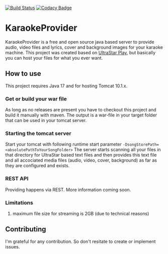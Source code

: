 [![Build Status](https://github.com/supernevi/KaraokeProvider/actions/workflows/maven.yml/badge.svg)](https://github.com/supernevi/KaraokeProvider/actions/workflows/maven.yml)
[![Codacy Badge](https://app.codacy.com/project/badge/Grade/e36f2e980203443d91dcb43709ae3a93)](https://www.codacy.com/gh/supernevi/KaraokeProvider/dashboard?utm_source=github.com&amp;utm_medium=referral&amp;utm_content=supernevi/KaraokeProvider&amp;utm_campaign=Badge_Grade)
<!---
[![coverage](https://github.com/supernevi/KaraokeProvider/blob/main/.github/badges/jacoco.svg)](https://github.com/supernevi/KaraokeProvider/actions/workflows/maven.yml)
-->

# KaraokeProvider
KaraokeProvider is a free and open source java based server to provide audio, video files and lyrics, cover and background images for your karaoke machine. This project was created based on [UltraStar Play](https://usplay.net/), but basically you can host your files for what you ever want.

## How to use
This project requires Java 17 and for hosting Tomcat 10.1.x.

### Get or build your war file
As long as no releases are present you have to checkout this project and build it manually with maven.
The output is a war-file in your target folder that can be used in your tomcat server.

### Starting the tomcat server
Start your tomcat with following runtime start parameter `-DsongStorePath=<absolutePathToYourSongFolder>`
The server starts scanning all your files in that directory for UltraStar based text files and then provides this text file and all accociated media files (audio, video, cover, background) as far as they are configured and exists.

### REST API
Providing happens via REST. More information coming soon.

### Limitations
1. maximum file size for streaming is 2GB (due to technical reasons)

## Contributing
I'm grateful for any contribution. So don't resitate to create or implement issues.
